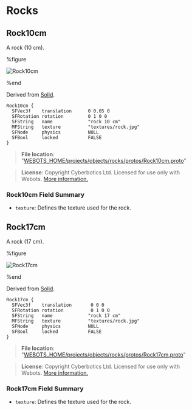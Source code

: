 # Rocks

## Rock10cm

A rock (10 cm).

%figure

![Rock10cm](images/objects/rocks/Rock10cm/model.png)

%end

Derived from [Solid](../reference/solid.md).

```
Rock10cm {
  SFVec3f    translation      0 0.05 0
  SFRotation rotation         0 1 0 0
  SFString   name             "rock 10 cm"
  MFString   texture          "textures/rock.jpg"
  SFNode     physics          NULL
  SFBool     locked           FALSE
}
```

> **File location**: "[WEBOTS\_HOME/projects/objects/rocks/protos/Rock10cm.proto](https://github.com/omichel/webots/tree/master/projects/objects/rocks/protos/Rock10cm.proto)"

> **License**: Copyright Cyberbotics Ltd. Licensed for use only with Webots.
[More information.](https://cyberbotics.com/webots_assets_license)

### Rock10cm Field Summary

- `texture`: Defines the texture used for the rock.

## Rock17cm

A rock (17 cm).

%figure

![Rock17cm](images/objects/rocks/Rock17cm/model.png)

%end

Derived from [Solid](../reference/solid.md).

```
Rock17cm {
  SFVec3f    translation       0 0 0
  SFRotation rotation          0 1 0 0
  SFString   name             "rock 17 cm"
  MFString   texture          "textures/rock.jpg"
  SFNode     physics          NULL
  SFBool     locked           FALSE
}
```

> **File location**: "[WEBOTS\_HOME/projects/objects/rocks/protos/Rock17cm.proto](https://github.com/omichel/webots/tree/master/projects/objects/rocks/protos/Rock17cm.proto)"

> **License**: Copyright Cyberbotics Ltd. Licensed for use only with Webots.
[More information.](https://cyberbotics.com/webots_assets_license)

### Rock17cm Field Summary

- `texture`: Defines the texture used for the rock.

